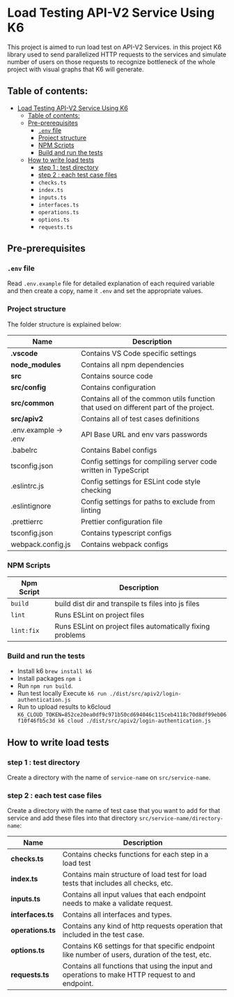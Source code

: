 # Load Testing API-V2 Service Using K6

This project is aimed to run load test on API-V2 Services. in this project K6 library used to send parallelized HTTP requests to the services and simulate number of users on those requests to recognize bottleneck of the whole project with visual graphs that K6 will generate.

## Table of contents:

- [Load Testing API-V2 Service Using K6](#load-testing-api-v2-service-using-k6)
  - [Table of contents:](#table-of-contents)
  - [Pre-prerequisites](#pre-prerequisites)
    - [`.env` file](#env-file)
    - [Project structure](#project-structure)
    - [NPM Scripts](#npm-scripts)
    - [Build and run the tests](#build-and-run-the-tests)
  - [How to write load tests](#how-to-write-load-tests)
    - [step 1 : test directory](#step-1--test-directory)
    - [step 2 : each test case files](#step-2--each-test-case-files)
    - `checks.ts` 
    - `index.ts`
    - `inputs.ts`
    - `interfaces.ts`
    - `operations.ts`
    - `options.ts`
    - `requests.ts`

## Pre-prerequisites

### `.env` file

Read `.env.example` file for detailed explanation of each required variable and then create a copy, name it `.env` and set the appropriate values.

### Project structure

The folder structure is explained below:

| Name                 | Description                                                                           |
| -------------------- | ------------------------------------------------------------------------------------- |
| **.vscode**          | Contains VS Code specific settings                                                    |
| **node_modules**     | Contains all npm dependencies                                                         |
| **src**              | Contains source code                                                                  |
| **src/config**       | Contains configuration                                                                |
| **src/common**       | Contains all of the common utils function that used on different part of the project. |
| **src/apiv2**        | Contains all of test cases definitions                                                |
| .env.example -> .env | API Base URL and env vars passwords                                                   |
| .babelrc             | Contains Babel configs                                                                |
| tsconfig.json        | Config settings for compiling server code written in TypeScript                       |
| .eslintrc.js         | Config settings for ESLint code style checking                                        |
| .eslintignore        | Config settings for paths to exclude from linting                                     |
| .prettierrc          | Prettier configuration file                                                           |
| tsconfig.json        | Contains typescript configs                                                           |
| webpack.config.js    | Contains webpack configs                                                              |

### NPM Scripts

| Npm Script | Description                                                |
| ---------- | ---------------------------------------------------------- |
| `build`    | build dist dir and transpile ts files into js files        |
| `lint`     | Runs ESLint on project files                               |
| `lint:fix` | Runs ESLint on project files automatically fixing problems |

### Build and run the tests

- Install k6 `brew install k6`
- Install packages `npm i`
- Run `npm run build`.
- Run test locally Execute `k6 run ./dist/src/apiv2/login-authentication.js`
- Run to upload results to k6cloud `K6_CLOUD_TOKEN=852ce20ea0df9c971b50cd694046c115ceb4118c70d8df99eb06f10f46fb5c3d k6 cloud ./dist/src/apiv2/login-authentication.js   `

## How to write load tests

### step 1 : test directory

Create a directory with the name of `service-name` on `src/service-name`.

### step 2 : each test case files

Create a directory with the name of test case that you want to add for that service and add these files into that directory `src/service-name/directory-name`: <br />

| Name              | Description                                                                                      |
| ----------------- | ------------------------------------------------------------------------------------------------ |
| **checks.ts**     | Contains checks functions for each step in a load test                                           |
| **index.ts**      | Contains main structure of load test for load tests that includes all checks, etc.               |
| **inputs.ts**     | Contains all input values that each endpoint needs to make a validate request.                   |
| **interfaces.ts** | Contains all interfaces and types.                                                               |
| **operations.ts** | Contains any kind of http requests operation that included in the test case.                     |
| **options.ts**    | Contains K6 settings for that specific endpoint like number of users, duration of the test, etc. |
| **requests.ts**   | Contains all functions that using the input and operations to make HTTP request to and endpoint. |
